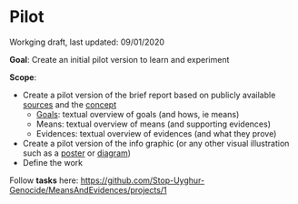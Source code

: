 # Pilot

Workging draft, last updated: 09/01/2020

**Goal**: Create an initial pilot version to learn and experiment

**Scope**:

- Create a pilot version of the brief report based on publicly available [sources](Sources.md) and the [concept](Concept/MeansAndEvidencesDiagram.pdf)
  - [Goals](Report/Goals.pdf): textual overview of goals (and hows, ie means)
  - Means: textual overview of means (and supporting evidences)
  - Evidences: textual overview of evidences (and what they prove)
- Create a pilot version of the info graphic (or any other visual illustration such as a [poster](Concept/MeansAndEvidencesPoster.pdf) or [diagram](Concept/MeansAndEvidencesDiagram.pdf))
- Define the work

Follow **tasks** here: https://github.com/Stop-Uyghur-Genocide/MeansAndEvidences/projects/1

